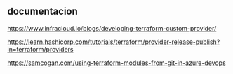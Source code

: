 ## documentacion 

https://www.infracloud.io/blogs/developing-terraform-custom-provider/

https://learn.hashicorp.com/tutorials/terraform/provider-release-publish?in=terraform/providers

https://samcogan.com/using-terraform-modules-from-git-in-azure-devops
